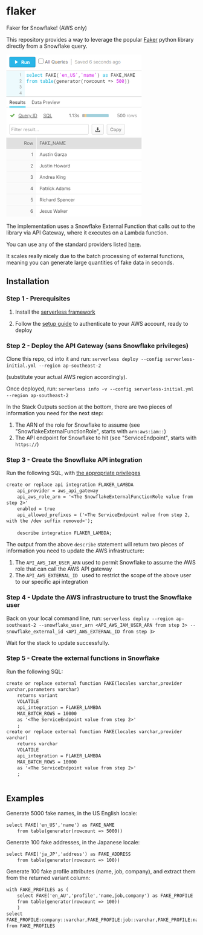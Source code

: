# flaker
Faker for Snowflake! (AWS only)

This repository provides a way to leverage the popular [Faker](https://github.com/joke2k/faker) python library directly from a Snowflake query.

![fake names example](/example_names.png "Example")



The implementation uses a Snowflake External Function that calls out to the library via API Gateway, where it executes on a Lambda function.

You can use any of the standard providers listed [here](https://faker.readthedocs.io/en/master/providers.html).

It scales really nicely due to the batch processing of external functions, meaning you can generate large quantities of fake data in seconds.

## Installation

### Step 1 - Prerequisites

1) Install the [serverless framework](https://www.serverless.com/framework/docs/providers/aws/guide/installation/)

2) Follow the [setup guide](https://www.serverless.com/framework/docs/providers/aws/guide/credentials/) to authenticate to your AWS account, ready to deploy

### Step 2 - Deploy the API Gateway (sans Snowflake privileges)

Clone this repo, cd into it and run: `serverless deploy --config serverless-initial.yml --region ap-southeast-2`

(substitute your actual AWS region accordingly).

Once deployed, run: `serverless info -v --config serverless-initial.yml --region ap-southeast-2`

In the Stack Outputs section at the bottom, there are two pieces of information you need for the next step:
1. The ARN of the role for Snowflake to assume (see "SnowflakeExternalFunctionRole", starts with `arn:aws:iam::`)
2. The API endpoint for Snowflake to hit (see "ServiceEndpoint", starts with `https://`)


### Step 3 - Create the Snowflake API integration

Run the following SQL, with [the appropriate privileges](https://docs.snowflake.com/en/sql-reference/sql/create-api-integration.html#usage-notes)
```
create or replace api integration FLAKER_LAMBDA
    api_provider = aws_api_gateway
    api_aws_role_arn = '<The SnowflakeExternalFunctionRole value from step 2>'
    enabled = true
    api_allowed_prefixes = ('<The ServiceEndpoint value from step 2, with the /dev suffix removed>');

    describe integration FLAKER_LAMBDA;
```

The output from the above `describe` statement will return two pieces of information you need to update the AWS infrastructure:
1) The `API_AWS_IAM_USER_ARN` used to permit Snowflake to assume the AWS role that can call the AWS API gateway
2) The `API_AWS_EXTERNAL_ID ` used to restrict the scope of the above user to our specific api integration

### Step 4 - Update the AWS infrastructure to trust the Snowflake user

Back on your local command line, run:
`serverless deploy --region ap-southeast-2 --snowflake_user_arn <API_AWS_IAM_USER_ARN from step 3> --snowflake_external_id <API_AWS_EXTERNAL_ID from step 3>`

Wait for the stack to update successfully.

### Step 5 - Create the external functions in Snowflake

Run the following SQL:
```
create or replace external function FAKE(locales varchar,provider varchar,parameters varchar)
    returns variant
    VOLATILE
    api_integration = FLAKER_LAMBDA  
    MAX_BATCH_ROWS = 10000
    as '<The ServiceEndpoint value from step 2>'
    ;
create or replace external function FAKE(locales varchar,provider varchar)
    returns varchar
    VOLATILE 
    api_integration = FLAKER_LAMBDA
    MAX_BATCH_ROWS = 10000
    as '<The ServiceEndpoint value from step 2>'
    ;
    
```

## Examples

Generate 5000 fake names, in the US English locale:
```
select FAKE('en_US','name') as FAKE_NAME
    from table(generator(rowcount => 5000))
```

Generate 100 fake addresses, in the Japanese locale:
```
select FAKE('ja_JP','address') as FAKE_ADDRESS
    from table(generator(rowcount => 100))
```

Generate 100 fake profile attributes (name, job, company), and extract them from the returned variant column:
```
with FAKE_PROFILES as (
    select FAKE('en_AU','profile','name,job,company') as FAKE_PROFILE
    from table(generator(rowcount => 100))
    )
select FAKE_PROFILE:company::varchar,FAKE_PROFILE:job::varchar,FAKE_PROFILE:name::varchar
from FAKE_PROFILES
```